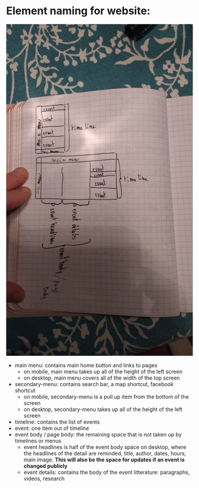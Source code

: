 # Element naming for website:

![IMG_20170417_224227878.jpg](IMG_20170417_224227878.jpg)

* main menu: contains main home button and links to pages
  * on mobile, main menu takes up all of the height of the left screen
  * on desktop, main menu covers all of the width of the top screen
* secondary-menu: contains search bar, a map shortcut, facebook shortcut
  * on mobile, secondary-menu is a pull up item from the bottom of the screen
  * on desktop, secondary-menu takes up all of the height of the left screen
* timeline: contains the list of events
* event: one item out of timeline
* event body / page body: the remaining space that is not taken up by timelines or menus
  * event headlines is half of the event body space on desktop, where the headlines of the detail are reminded, title, author, dates, hours, main image. **This will also be the space for updates if an event is changed publicly**
  * event details: contains the body of the event litterature: paragraphs, videos, research
